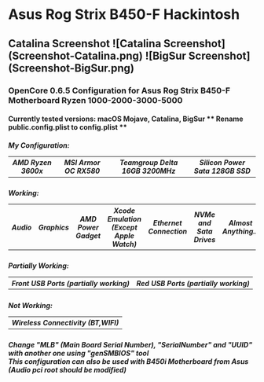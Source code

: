 # Asus Rog Strix B450-F Hackintosh
<h2>Catalina Screenshot
![Catalina Screenshot](Screenshot-Catalina.png)
![BigSur Screenshot](Screenshot-BigSur.png)
<h3>
OpenCore 0.6.5 Configuration for Asus Rog Strix B450-F Motherboard Ryzen 1000-2000-3000-5000
</h3>
<h4>
  Currently tested versions:
  macOS Mojave, Catalina, BigSur
  ** Rename public.config.plist to config.plist **
</h4>
<h5>
  <table>
  <tr>
  My Configuration:
    <th>
      AMD Ryzen 3600x
    <th>
      MSI Armor OC RX580
    <th>
      Teamgroup Delta 16GB 3200MHz
    <th>
      Silicon Power Sata 128GB SSD
  </table>
<h5>
  <table>
  <tr>
  Working:
  <th>
    Audio
  <th>
    Graphics
  <th>
    AMD Power Gadget
  <th>
    Xcode Emulation (Except Apple Watch)
  <th>
    Ethernet Connection
  <th>
    NVMe and Sata Drives
  <th>
    Almost Anything...
  </tr>
  </table>
<h5>
  <table>
  <tr>
  Partially Working:
  <th>
    Front USB Ports (partially working)
  <th>
    Red USB Ports (partially working)
  </table>

<h5>
  <table>
  <tr>
  Not Working:
  <th>
    Wireless Connectivity (BT,WIFI)
  </table>

<h5>
  Change "MLB" (Main Board Serial Number), "SerialNumber" and "UUID" with another one using "genSMBIOS" tool<br>
  This configuration can also be used with B450i Motherboard from Asus (Audio pci root should be modified)
